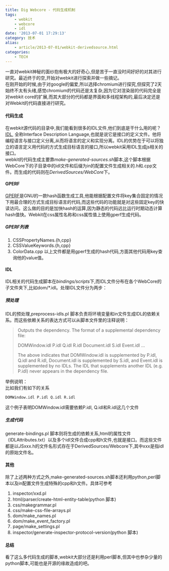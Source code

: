 ```yaml
---
title: Dig Webcore - 代码生成机制
tags:
    - webkit
    - webcore
    - idl
date: '2013-07-01 17:29:13'
category: 技术
alias:
    - article/2013-07-01/webkit-derivedsource.html
categories:
    - TECH
---
```

[gperf]: http://www.gnu.org/software/gperf/manual/gperf.html#Top "GPERF DOC"
[idl]:http://www.w3.org/TR/WebIDL/ "IDL W3C"
  
一直对webkit神秘的面纱抱有极大的好奇心,但是苦于一直没时间好好的对其进行研究。最近终于的空,开始对webkit进行探索并做一些摘记。  
在刚开始的时候,由于对google的偏爱,所以选择chromium进行探究,但探究了2天始终不太有头绪,感觉chromium的代码还是太复杂,因为它对渲染层的代码完全是对webkit core的扩展,而其大部分的代码都是界面和多线程架构的,最后决定还是对Webkit的代码直接进行研究。  
  
#### 代码生成  
在webkit源代码的目录中,我们能看到很多的IDL文件,他们到底是干什么用的呢？[IDL][idl], 全称Interface Description Language,也就是说它是接口的定义文件。他将编程语言与接口定义分离,从而将语言的定义和实现分离。IDL的优势在于可以将独立的语言定义用代码的方式生成目标语言的接口,所以webkit采用IDL生成js相关的接口。  
webkit的代码生成主要靠*make-generated-sources.sh*脚本,这个脚本根据WebCore下的子目录中的idl文件和后缀为in的配置文件生成相关的.h和.cpp文件。而生成的代码则在*DerivedSources/WebCore*下。

#### GPERF
[GPERF][gperf]是GNU的一款hash函数生成工具,他能根据配置文件将key集合固定的情况下用最合理的方式生成目标语言的代码,而这些代码的功能就是对这些固定key的快读访问。这么做的目的是加快hash的运算,因为静态的代码远比运行时期动态计算hash值快。Webkit在css属性名称和css属性值上使用gperf生成代码。
  
##### GPERF列表  
1. CSSPropertyNames\.{h,cpp}  
2. CSSValueKeywords\.{h,cpp}  
3. ColorData.cpp
以上文件都是用gperf生成的hash代码,方面其他代码用key查询他的value值。
  
#### IDL  
IDL相关的代码生成脚本在*bindings/scripts*下,而IDL文件分布在各个WebCore的子文件夹下,比如dom/\*.idl。处理IDL文件分为两步：  

##### 预处理
IDL的预处理,preprocess-idls.pl 脚本负责将环境变量和in文件生成IDL的依赖关系。而这些依赖关系的表达方式可以从脚本文件里的注释说明：  

>  Outputs the dependency.
>  The format of a supplemental dependency file:
> 
>  DOMWindow.idl P.idl Q.idl R.idl
>  Document.idl S.idl
>  Event.idl
>  ...
> 
>  The above indicates that DOMWindow.idl is supplemented by P.idl, Q.idl and R.idl,
>  Document.idl is supplemented by S.idl, and Event.idl is supplemented by no IDLs.
>  The IDL that supplements another IDL (e.g. P.idl) never appears in the dependency file.
  
举例说明：  
比如我们有如下的关系  

    DOMWindow.idl P.idl Q.idl R.idl

这个例子表明DOMWindow.idl需要依赖P\.idl, Q\.idl和R\.idl这几个文件
  
##### 生成代码  
generate-bindings\.pl 脚本则将生成的依赖关系,html的属性文件（IDLAttributes\.txt）以及多个idl文件合成cpp和h文件,也就是接口。而这些文件都是以JSxxx\.h的文件名形式存在于DerivedSources/Webcore下,其中xxx是指idl的原始文件名。
  
#### 其他  
除了上述两种方式之外,make-generated-sources.sh脚本还利用python,perl脚本以及in配置文件生成特殊的cpp和h文件。具体可参考  
1. inspector/xxd.pl
2. html/parser/create-html-entity-table(python 脚本)
3. css/makegrammar.pl  
4. css/make-css-file-arrays.pl  
5. dom/make_names.pl  
6. dom/make_event_factory.pl  
7. page/make_settings.pl   
8. inspector/generate-inspector-protocol-version(python 脚本)
  
#### 总结  
看了这么多代码生成的脚本,webkit大部分还是利用perl脚本,但其中也参杂少量的python脚本,可能也是开源的缘故造成的吧。
